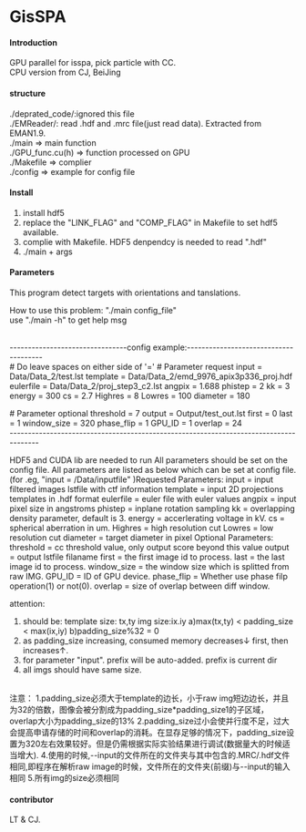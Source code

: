 # GisSPA

#### Introduction
GPU parallel for isspa, pick particle with CC.  
CPU version from CJ, BeiJing

#### structure
./deprated_code/:ignored this file   
./EMReader/: read .hdf and .mrc file(just read data). Extracted from EMAN1.9.   
./main => main function   
./GPU_func.cu(h) => function processed on GPU  
./Makefile => complier  
./config => example for config file

#### Install

1.  install hdf5
2.  replace the "LINK_FLAG" and "COMP_FLAG" in Makefile to set hdf5 available.
3.  complie with Makefile. HDF5 denpendcy is needed to read ".hdf"
4.  ./main + args

#### Parameters
This program detect targets with orientations and tanslations.

How to use this problem:  "./main config_file"  
use "./main -h" to get help msg

<br />--------------------------------config example:--------------------------------------<br />
\# Do leave spaces on either side of '='
\# Parameter request
input     = Data/Data_2/test.lst
template  = Data/Data_2/emd_9976_apix3p336_proj.hdf
eulerfile = Data/Data_2/proj_step3_c2.lst
angpix    = 1.688
phistep   = 2 
kk        = 3 
energy    = 300
cs        = 2.7
Highres   = 8
Lowres    = 100
diameter  = 180

\# Parameter optional
threshold = 7
output    = Output/test_out.lst
first     = 0
last      = 1
window_size = 320
phase_flip  = 1
GPU_ID      = 1
overlap     = 24
<br />--------------------------------------------------------------------------------------<br />

HDF5 and CUDA lib are needed to run
All parameters should be set on the config file.
All parameters are listed as below which can be set at config file.
(for .eg,  "input  =  /Data/inputfile" )Requested Parameters:
input            = input filtered images lstfile with ctf information
template         = input 2D projections templates in .hdf format
eulerfile        = euler file with euler values
angpix           = input pixel size in angstroms
phistep          = inplane rotation sampling
kk               = overlapping density parameter, default is 3.
energy           = accerlerating voltage in kV.
cs               = spherical aberration in um.
Highres          = high resolution cut 
Lowres           = low resolution cut
diameter         = target diameter in pixel
Optional Parameters:
threshold        = cc threshold value, only output score beyond this value
output           = output lstfile filaname
first            = the first image id to process.
last             = the last image id to process.
window_size      = the window size which is splitted from raw IMG.
GPU_ID           = ID of GPU device.
phase_flip       = Whether use phase filp operation(1) or not(0).
overlap          = size of overlap between diff window. 

attention:
1. should be:
template size: tx,ty
img size:ix.iy
a)max(tx,ty) < padding_size < max(ix,iy)
b)padding_size%32 = 0
2. as padding_size increasing, consumed memory decreases↓ first, then increases↑.
3. for parameter "input". prefix will be auto-added. prefix is current dir
4. all imgs should have same size.
<br />
注意：  
1.padding_size必须大于template的边长，小于raw img短边边长，并且为32的倍数，图像会被分割成为padding_size*padding_size1的子区域，overlap大小为padding_size的13%  
2.padding_size过小会使并行度不足，过大会提高申请存储的时间和overlap的消耗。在显存足够的情况下，padding_size设置为320左右效果较好。但是仍需根据实际实验结果进行调试(数据量大的时候适当增大).  
4.使用的时候,--input的文件所在的文件夹与其中包含的.MRC/.hdf文件相同,即程序在解析raw image的时候，文件所在的文件夹(前缀)与--input的输入相同
5.所有img的size必须相同

#### contributor

LT & CJ.

